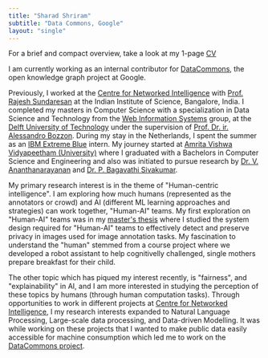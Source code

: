 ```yaml
---
title: "Sharad Shriram"
subtitle: "Data Commons, Google"
layout: "single"
---
```


For a brief and compact overview, take a look at my 1-page [CV](../docs/Sharad_Shriram_1pgCV.pdf)


I am currently working as an internal contributor for [DataCommons](https://datacommons.org), the open knowledge graph project at Google. 

Previously, I worked at the [Centre for Networked Intelligence](https://cni.iisc.ac.in/) with [Prof. Rajesh Sundaresan](https://eecs.iisc.ac.in/people/rajesh-sundaresan/) at the Indian Institute of Science, Bangalore, India. I completed my masters in Computer Science with a specialization in Data Science and Technology from the [Web Information Systems](https://www.tudelft.nl/ewi/over-de-faculteit/afdelingen/software-technology/web-information-systems/) group, at the [Delft University of Technology](https://www.tudelft.nl/en/) under the supervision of [Prof. Dr. ir. Alessandro Bozzon](https://www.alessandrobozzon.com/). During my stay in the Netherlands, I spent the summer as an [IBM Extreme Blue](https://www.ibm.com/employment/extremeblue/) intern. My journey started at [Amrita Vishwa Vidyapeetham (University)](https://amrita.edu) where I graduated with a Bachelors in Computer Science and Engineering and also was initiated to pursue research by [Dr. V. Ananthanarayanan](https://amrita.edu/faculty/v-ananthanarayanan/) and [Dr. P. Bagavathi Sivakumar](https://amrita.edu/faculty/pbsk/).

My primary research interest is in the theme of "Human-centric intelligence". I am exploring how much humans (represented as the annotators or crowd) and AI (different ML learning approaches and strategies) can work together, "Human-AI" teams. My first exploration on "Human-AI" teams was in my [master's thesis](https://repository.tudelft.nl/islandora/object/uuid:30846529-9080-4945-8502-dc962ec00bf3) where I studied the system design required for "Human-AI" teams to effectively detect and preserve privacy in images used for image annotation tasks. My fascination to understand the "human" stemmed from a course project where we developed a robot assistant to help cognitivelly challenged, single mothers prepare breakfast for their child.

The other topic which has piqued my interest recently, is "fairness", and "explainability" in AI, and I am more interested in studying the perception of these topics by humans (through human computation tasks). Through opportunities to work in different projects at [Centre for Networked Intelligence](https://cni.iisc.ac.in/), I my research interests expanded to Natural Language Processing, Large-scale data processing, and Data-driven Modelling. It was while working on these projects that I wanted to make public data easily accessible for machine consumption which led me to work on the [DataCommons project](https://datacommons.org).

